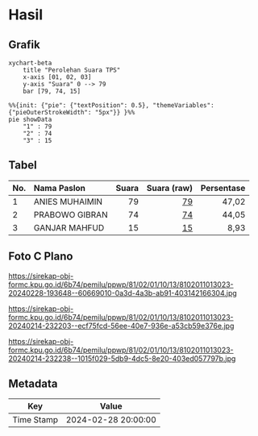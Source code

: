 # Hasil

## Grafik

```mermaid
xychart-beta
    title "Perolehan Suara TPS"
    x-axis [01, 02, 03]
    y-axis "Suara" 0 --> 79
    bar [79, 74, 15]
```

```mermaid
%%{init: {"pie": {"textPosition": 0.5}, "themeVariables": {"pieOuterStrokeWidth": "5px"}} }%%
pie showData
    "1" : 79
    "2" : 74
    "3" : 15
```

## Tabel

| No. | Nama Paslon    | Suara | Suara (raw) | Persentase |
|:--- |:-------------- | -----:| -----------:| ----------:|
| 1   | ANIES MUHAIMIN | 79    | [79][p-1]   | 47,02      |
| 2   | PRABOWO GIBRAN | 74    | [74][p-2]   | 44,05      |
| 3   | GANJAR MAHFUD  | 15    | [15][p-3]   | 8,93       |


[p-1]: https://github.com/gigit-pemilu/pemilu-2024-81-maluku/blob/main/pilpres/hitung-suara/sub/81-maluku/sub/02-maluku-tenggara/sub/01-kei-kecil/sub/1013-ohoijang-watdek/sub/023-tps/sub/paslon-1.txt
[p-2]: https://github.com/gigit-pemilu/pemilu-2024-81-maluku/blob/main/pilpres/hitung-suara/sub/81-maluku/sub/02-maluku-tenggara/sub/01-kei-kecil/sub/1013-ohoijang-watdek/sub/023-tps/sub/paslon-2.txt
[p-3]: https://github.com/gigit-pemilu/pemilu-2024-81-maluku/blob/main/pilpres/hitung-suara/sub/81-maluku/sub/02-maluku-tenggara/sub/01-kei-kecil/sub/1013-ohoijang-watdek/sub/023-tps/sub/paslon-3.txt

## Foto C Plano

https://sirekap-obj-formc.kpu.go.id/6b74/pemilu/ppwp/81/02/01/10/13/8102011013023-20240228-193648--60669010-0a3d-4a3b-ab91-403142166304.jpg

https://sirekap-obj-formc.kpu.go.id/6b74/pemilu/ppwp/81/02/01/10/13/8102011013023-20240214-232203--ecf75fcd-56ee-40e7-936e-a53cb59e376e.jpg

https://sirekap-obj-formc.kpu.go.id/6b74/pemilu/ppwp/81/02/01/10/13/8102011013023-20240214-232238--1015f029-5db9-4dc5-8e20-403ed057797b.jpg


## Metadata

| Key        | Value               |
| ---------- | ------------------- |
| Time Stamp | 2024-02-28 20:00:00 |



